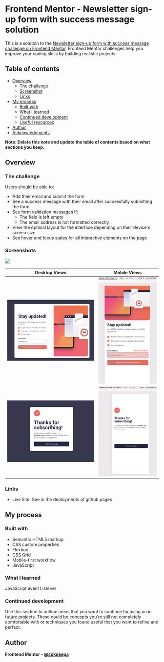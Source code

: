 # Frontend Mentor - Newsletter sign-up form with success message solution

This is a solution to the [Newsletter sign-up form with success message challenge on Frontend Mentor](https://www.frontendmentor.io/challenges/newsletter-signup-form-with-success-message-3FC1AZbNrv). Frontend Mentor challenges help you improve your coding skills by building realistic projects. 

## Table of contents

- [Overview](#overview)
  - [The challenge](#the-challenge)
  - [Screenshot](#screenshot)
  - [Links](#links)
- [My process](#my-process)
  - [Built with](#built-with)
  - [What I learned](#what-i-learned)
  - [Continued development](#continued-development)
  - [Useful resources](#useful-resources)
- [Author](#author)
- [Acknowledgments](#acknowledgments)

**Note: Delete this note and update the table of contents based on what sections you keep.**

## Overview

### The challenge

Users should be able to:

- Add their email and submit the form
- See a success message with their email after successfully submitting the form
- See form validation messages if:
  - The field is left empty
  - The email address is not formatted correctly
- View the optimal layout for the interface depending on their device's screen size
- See hover and focus states for all interactive elements on the page

### Screenshots

![](./screenshot.jpg)

| Desktop Views | Mobile Views |
| -------- | ------- |
| ![Desktop 1](screenshots/Desktop1.png) | ![Mobile 1](screenshots/Mobile1.png) |
| ![Desktop 2](screenshots/Desktop2.png) | ![Mobile 2](screenshots/Mobile2.png) |

### Links
- Live Site: See in the deployments of github pages

## My process
### Built with

- Semantic HTML5 markup
- CSS custom properties
- Flexbox
- CSS Grid
- Mobile-first workflow
- JavaScript

### What I learned
JavaScript event Listener

### Continued development

Use this section to outline areas that you want to continue focusing on in future projects. These could be concepts you're still not completely comfortable with or techniques you found useful that you want to refine and perfect.

## Author

**Frontend Mentor - [@sdkdeepa](https://www.frontendmentor.io/profile/sdkdeepa)**

